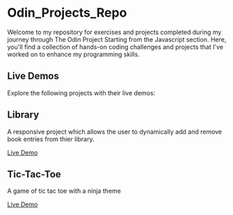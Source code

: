 # Odin_Projects_Repo
Welcome to my repository for exercises and projects completed during my journey through The Odin Project Starting from the Javascript section. Here, you'll find a collection of hands-on coding challenges and projects that I've worked on to enhance my programming skills.  

## Live Demos

Explore the following projects with their live demos:

## Library

A responsive project which allows the user to dynamically add and remove book entries from thier library.

[Live Demo](https://elvy1999.github.io/Odin_Projects_Repo/libraryApp/)

## Tic-Tac-Toe

A game of tic tac toe with a ninja theme

[Live Demo](https://elvy1999.github.io/Odin_Projects_Repo/ticTacToe/)